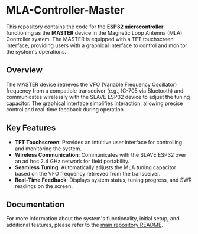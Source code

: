 
# MLA-Controller-Master

This repository contains the code for the **ESP32 microcontroller** functioning as the **MASTER** device in the Magnetic Loop Antenna (MLA) Controller system. The MASTER is equipped with a TFT touchscreen interface, providing users with a graphical interface to control and monitor the system's operations.

## Overview

The MASTER device retrieves the VFO (Variable Frequency Oscillator) frequency from a compatible transceiver (e.g., IC-705 via Bluetooth) and communicates wirelessly with the SLAVE ESP32 device to adjust the tuning capacitor. The graphical interface simplifies interaction, allowing precise control and real-time feedback during operation.

## Key Features

- **TFT Touchscreen**: Provides an intuitive user interface for controlling and monitoring the system.
- **Wireless Communication**: Communicates with the SLAVE ESP32 over an ad hoc 2.4 GHz network for field portability.
- **Seamless Tuning**: Automatically adjusts the MLA tuning capacitor based on the VFO frequency retrieved from the transceiver.
- **Real-Time Feedback**: Displays system status, tuning progress, and SWR readings on the screen.

## Documentation

For more information about the system's functionality, initial setup, and additional features, please refer to the [main repository README](https://github.com/HB9IIU/Magnetic-Loop-Antenna-Controller/tree/main).

